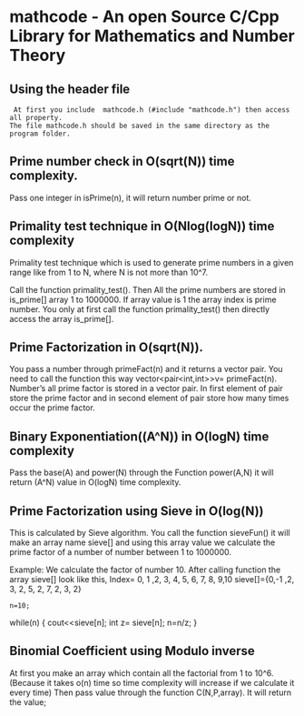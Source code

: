 # mathcode - An open Source C/Cpp Library for Mathematics and Number Theory

## Using the header file

     At first you include  mathcode.h (#include "mathcode.h") then access all property.
    The file mathcode.h should be saved in the same directory as the program folder.

## Prime number check in O(sqrt(N)) time complexity.
 
Pass one integer in isPrime(n), it will return number prime or not.

## Primality test technique in O(Nlog(logN)) time complexity

Primality test technique which is used to generate prime numbers in a given range like from 1 to N, where N is not more than 10^7.

Call the function primality_test().
Then All the prime numbers are stored in is_prime[] array 1 to 1000000. If array value is 1 the array index is prime number.
You only at first call the function primality_test() then directly access the array is_prime[].

## Prime Factorization in O(sqrt(N)).

You pass a number through primeFact(n) and it returns a vector pair.
You need to call the function this way vector<pair<int,int>>v= primeFact(n).
Number’s all prime factor is stored in a vector pair. In first element of pair store the prime factor and in second element of pair store how many times occur the prime factor.

## Binary Exponentiation((A^N)) in O(logN) time complexity
 
Pass the base(A) and power(N) through the Function power(A,N) it will return (A^N) value in O(logN) time complexity.
 
## Prime Factorization using Sieve in O(log(N))

This is calculated by Sieve algorithm.
You call the function sieveFun() it will make an array name sieve[] and using this array value we calculate the prime factor of a number of number between 1 to 1000000.

Example: We calculate the factor of number 10.
After calling function the array sieve[] look like this,
Index=    0, 1 ,2, 3, 4, 5, 6, 7, 8, 9,10
 sieve[]={0,-1 ,2, 3, 2, 5, 2, 7, 2, 3, 2}

    n=10;
while(n)
{
    cout<<sieve[n];
     int z= sieve[n];
     n=n/z;
}

## Binomial Coefficient using Modulo inverse
At first you make an array which contain all the factorial from 1 to 10^6. (Because it takes o(n) time so time complexity will increase if we calculate it every time)
Then pass value through the function C(N,P,array). It will return the value;

    

